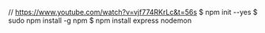 // https://www.youtube.com/watch?v=vjf774RKrLc&t=56s
$ npm init --yes
$ sudo npm install -g npm
$ npm install express nodemon